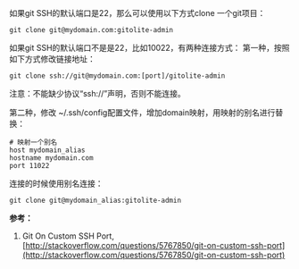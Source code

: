 <!---
markmeta_author: wongoo
markmeta_date: 2014-11-18 05:56:27
excerpt: Git SSH连接端口
slug: git-ssh-port
markmeta_title: Git SSH连接端口
wordpress_id: 744
markmeta_categories: Knowledge
markmeta_tags: git,port,ssh
-->

如果git SSH的默认端口是22，那么可以使用以下方式clone 一个git项目：

    git clone git@mydomain.com:gitolite-admin


如果git SSH的默认端口不是是22，比如10022，有两种连接方式：
第一种，按照如下方式修改链接地址：

    git clone ssh://git@mydomain.com:[port]/gitolite-admin

注意：不能缺少协议“ssh://”声明，否则不能连接。

第二种，修改 ~/.ssh/config配置文件，增加domain映射，用映射的别名进行替换：

    # 映射一个别名
    host mydomain_alias
    hostname mydomain.com
    port 11022

连接的时候使用别名连接：

    git clone git@mydomain_alias:gitolite-admin


**参考：**
1. Git On Custom SSH Port, [http://stackoverflow.com/questions/5767850/git-on-custom-ssh-port](http://stackoverflow.com/questions/5767850/git-on-custom-ssh-port)



